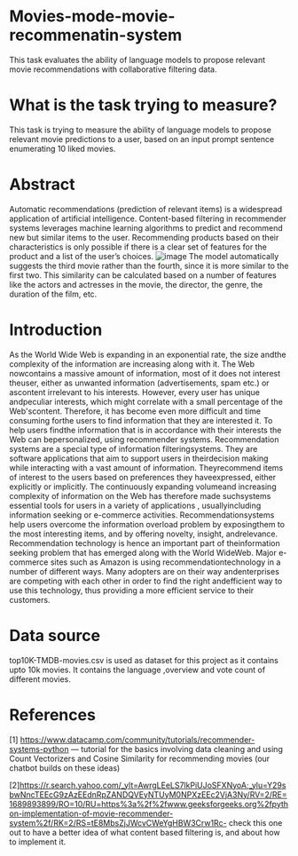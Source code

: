 # Movies-mode-movie-recommenatin-system

This task evaluates the ability of language models to propose relevant movie recommendations with collaborative filtering data.

# What is the task trying to measure?

This task is trying to measure the ability of language models to propose relevant movie predictions to a user, based on an input prompt sentence enumerating 10 liked movies.

# Abstract

Automatic recommendations (prediction of relevant items) is a widespread application of artificial intelligence. Content-based filtering in recommender systems leverages machine learning algorithms to predict and recommend new but similar items to the user. Recommending products based on their characteristics is only possible if there is a clear set of features for the product and a list of the user’s choices. 
![image](https://github.com/Urmila2003/Moviesmode-movie-recommenatin-system/assets/109129599/edbf66ae-27da-4426-9896-d3436567317a)
The model automatically suggests the third movie rather than the fourth, since it is more similar to the first two. This similarity can be calculated based on a number of features like the actors and actresses in the movie, the director, the genre, the duration of the film, etc.

# Introduction

As the World Wide Web is expanding in an exponential rate, the size andthe complexity of the information are increasing along with it. The Web nowcontains a massive amount of information, most of it does not interest theuser, either as unwanted information (advertisements, spam etc.) or ascontent irrelevant to his interests. However, every user has unique andpeculiar interests, which might correlate with a small percentage of the Web'scontent.  Therefore, it has become even more difficult and time consuming forthe users to find information that they are interested it. To help users findthe information that is in accordance with their interests the Web can bepersonalized, using recommender systems.
Recommendation systems are a special type of information filteringsystems. They are software applications that aim to support users in theirdecision making while interacting with a vast amount of information. Theyrecommend items of interest to the users based on preferences they haveexpressed, either explicitly or implicitly. The continuously expanding volumeand increasing complexity of information on the Web has therefore made suchsystems essential tools for users in a variety of applications , usuallyincluding information seeking or e-commerce activities. Recommendationsystems help users overcome the information overload problem by exposingthem to the most interesting items, and by offering novelty, insight, andrelevance. Recommendation technology is hence an important part of theinformation seeking problem that has emerged along with the World WideWeb. Major e-commerce sites such as Amazon is using recommendationtechnology in a number of different ways. Many adopters are on their way andenterprises are competing with each other in order to find the right andefficient way to use this technology, thus providing a more efficient service to their customers.


# Data source

top10K-TMDB-movies.csv is used as dataset for this project as it contains upto 10k movies. It contains the language ,overview and vote count of different movies.
# References
[1] https://www.datacamp.com/community/tutorials/recommender-systems-python — tutorial for the basics involving data cleaning and using Count Vectorizers and Cosine Similarity for recommending movies (our chatbot builds on these ideas)

[2]https://r.search.yahoo.com/_ylt=AwrgLEeLS7lkPiUJoSFXNyoA;_ylu=Y29sbwNncTEEcG9zAzEEdnRpZANDQVEyNTUyM0NPXzEEc2VjA3Ny/RV=2/RE=1689893899/RO=10/RU=https%3a%2f%2fwww.geeksforgeeks.org%2fpython-implementation-of-movie-recommender-system%2f/RK=2/RS=tE8MbsZjJWcvCWeYgHBW3Crw1Rc- check this one out to have a better idea of what content based filtering is, and about how to implement it.
